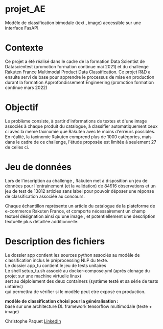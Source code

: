 # projet_AE
Modèle de classification bimodale (text , image) accessible sur une interface FasAPI.

# Contexte
Ce projet a été réalisé dans le cadre de la formation Data Scientist de Datascientest (promotion formation continue mai 2021) 
et du challenge Rakuten France Multimodal Product Data Classification.
Ce projet R&D a ensuite servi de base pour apprendre le processus de mise en production durant la formation Approfondissement Engineering (promotion formation continue mars 2022)

# Objectif 
Le problème consiste, à partir d'informations de textes et d'une image associés à chaque produit du catalogue, à classifier automatiquement ceux ci avec la meme taxinomie que Rakuten avec le moins d'erreurs possibles.<br />
En réalité, la taxinomie Rakuten comprend plus de 1000 catégories, mais dans le cadre de ce challenge, l'étude proposée est limitée à seulement 27 de celles ci.

# Jeu de données
Lors de l'inscription au challenge , Rakuten met à disposition un jeu de données pour l'entrainement (et la validation) de 84916 observations 
et un jeu de test de 13812 articles sans label pour pouvoir déposer une réponse de classification associée au concours.

Chaque échantillon représente un article du catalogue de la plateforme de e-commerce Rakuten France, et comporte nécessairement un champ textuel désignation ainsi qu'une image , et potentiellement une description textuelle plus détaillée additionnelle.


# Description des fichiers
Le dossier app contient les sources python associés au modèle de classification inclus le préprocessing NLP du texte.<br>
Le dossier app_tu contient le jeu de tests unitaires<br>
Le shell setup_tu.sh associé au docker-compose.yml (aprés clonage du projet sur une machine virtuelle linux)<br>
sert au déploiement des deux containers (système testé et sa série de tests untaires)<br> 
qui permettra de vérifier si le modèle peut etre exposé en production.    

**modèle de classification choisi pour la généralisation :**<br />
basé sur une architecture DL framework tensorflow multimodale (texte + image)<br />

Christophe Paquet [LinkedIn](https://www.linkedin.com/in/c-paquet-machine-and-deep-learning-for-fun)


